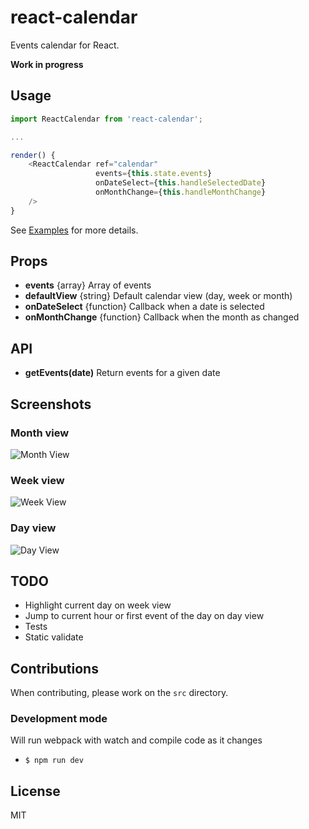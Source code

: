 # react-calendar
Events calendar for React.

**Work in progress**

## Usage

```javascript
import ReactCalendar from 'react-calendar';

...

render() {
    <ReactCalendar ref="calendar"
                   events={this.state.events}
                   onDateSelect={this.handleSelectedDate}
                   onMonthChange={this.handleMonthChange}
    />
}
```
See [Examples](examples/) for more details.

## Props

- **events** {array} Array of events
- **defaultView** {string} Default calendar view (day, week or month)
- **onDateSelect** {function} Callback when a date is selected
- **onMonthChange** {function} Callback when the month as changed

## API
- **getEvents(date)** Return events for a given date

## Screenshots
### Month view

![Month View][1]  

[1]: https://raw.githubusercontent.com/almeidarruben/react-calendar/master/screenshots/month_view.png

### Week view

![Week View][2]  

[2]: https://raw.githubusercontent.com/almeidarruben/react-calendar/master/screenshots/week_view.png

### Day view

![Day View][3]  

[3]: https://raw.githubusercontent.com/almeidarruben/react-calendar/master/screenshots/day_view.png

## TODO
- Highlight current day on week view
- Jump to current hour or first event of the day on day view
- Tests
- Static validate

## Contributions
When contributing, please work on the `src` directory.

### Development mode
Will run webpack with watch and compile code as it changes

* `$ npm run dev`

## License
MIT

